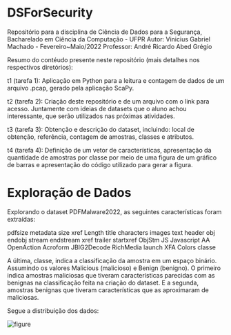# DSForSecurity
Repositório para a disciplina de Ciência de Dados para a Segurança,
Bacharelado em Ciência da Computação - UFPR
Autor: Vinicius Gabriel Machado - Fevereiro~Maio/2022
Professor: André Ricardo Abed Grégio

Resumo do contéudo presente neste repositório (mais detalhes nos respectivos diretórios):

t1 (tarefa 1): Aplicação em Python para a leitura e contagem de dados de um arquivo .pcap, gerado pela aplicação ScaPy.

t2 (tarefa 2): Criação deste repositório e de um arquivo com o link para acesso. Juntamente com ideias de datasets que o aluno achou interessante, que serão utilizados nas próximas atividades.

t3 (tarefa 3): Obtenção e descrição do dataset, incluindo: local de obtenção, referência, contagem de amostras, classes e atributos.

t4 (tarefa 4): Definição de um vetor de características, apresentação da quantidade de amostras por classe por meio de uma figura de um gráfico de barras e apresentação do código utilizado para gerar a figura.

# Exploração de Dados

Explorando o dataset PDFMalware2022, as seguintes características foram extraídas:

pdfsize
metadata size
xref Length
title characters
images
text
header
obj
endobj
stream
endstream
xref
trailer
startxref
ObjStm
JS
Javascript
AA
OpenAction
Acroform
JBIG2Decode
RichMedia
launch
XFA
Colors
classe

A última, classe, indica a classificação da amostra em um espaço binário.
Assumindo os valores Malicious (malicioso) e Benign (benigno). O primeiro indica amostras maliciosas que tiveram características parecidas com as benignas na classificação feita na criação do dataset. E a segunda, amostras benignas que tiveram características que as aproximaram de maliciosas.

Segue a distribuição dos dados:

![figure](https://user-images.githubusercontent.com/85434478/159952469-80e983ef-f760-45fe-b686-a84ade1a38d8.png)
